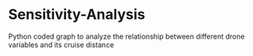 # Sensitivity-Analysis
Python coded graph to analyze the relationship between different drone variables and its cruise distance
